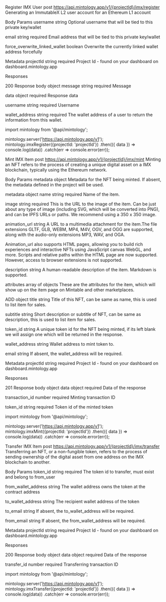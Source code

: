 Register IMX User
post
https://api.mintology.app/v1/{projectId}/imx/register
Generating an ImmutableX L2 user account for an Ethereum L1 account

Body Params
username
string
Optional username that will be tied to this private key/wallet

email
string
required
Email address that will be tied to this private key/wallet

force_overwrite_linked_wallet
boolean
Overwrite the currently linked wallet address forcefully


Metadata
projectId
string
required
Project Id - found on your dashboard on dashboard.mintology.app

Responses

200
Response body
object
message
string
required
Message

data
object
required
Response data

username
string
required
Username

wallet_address
string
required
The wallet address of a user to return the information from this wallet.

import mintology from '@api/mintology';

mintology.server('https://api.mintology.app/v1');
mintology.imxRegister({projectId: 'projectId'})
  .then(({ data }) => console.log(data))
  .catch(err => console.error(err));

  Mint IMX Item
post
https://api.mintology.app/v1/{projectId}/imx/mint
Minting an NFT refers to the process of creating a unique digital asset on a IMX blockchain, typically using the Ethereum network.

Body Params
metadata
object
Metadata for the NFT being minted. If absent, the metadata defined in the project will be used.


metadata object
name
string
required
Name of the item.

image
string
required
This is the URL to the image of the item. Can be just about any type of image (including SVG, which will be converted into PNG), and can be IPFS URLs or paths. We recommend using a 350 x 350 image.

animation_url
string
A URL to a multimedia attachment for the item.The file extensions GLTF, GLB, WEBM, MP4, M4V, OGV, and OGG are supported, along with the audio-only extensions MP3, WAV, and OGA.

Animation_url also supports HTML pages, allowing you to build rich experiences and interactive NFTs using JavaScript canvas WebGL, and more. Scripts and relative paths within the HTML page are now supported. However, access to browser extensions is not supported.

description
string
A human-readable description of the item. Markdown is supported.

attributes
array of objects
These are the attributes for the item, which will show up on the item page on Mintable and other marketplaces.


ADD object
title
string
Title of this NFT, can be same as name, this is used to list item for sales.

subtitle
string
Short description or subtitle of NFT, can be same as description, this is used to list item for sales.

token_id
string
A unique token id for the NFT being minted, if its left blank we will assign one which will be returned in the response.

wallet_address
string
Wallet address to mint token to.

email
string
If absent, the wallet_address will be required.

Metadata
projectId
string
required
Project Id - found on your dashboard on dashboard.mintology.app

Responses

201
Response body
object
data
object
required
Data of the response

transaction_id
number
required
Minting transaction ID

token_id
string
required
Token id of the minted token

import mintology from '@api/mintology';

mintology.server('https://api.mintology.app/v1');
mintology.imxMint({projectId: 'projectId'})
  .then(({ data }) => console.log(data))
  .catch(err => console.error(err));

  Transfer IMX Item
post
https://api.mintology.app/v1/{projectId}/imx/transfer
Transferring an NFT, or a non-fungible token, refers to the process of sending ownership of the digital asset from one address on the IMX blockchain to another.

Body Params
token_id
string
required
The token id to transfer, must exist and belong to from_user

from_wallet_address
string
The wallet address owns the token at the contract address

to_wallet_address
string
The recipient wallet address of the token

to_email
string
If absent, the to_wallet_address will be required.

from_email
string
If absent, the from_wallet_address will be required.

Metadata
projectId
string
required
Project Id - found on your dashboard on dashboard.mintology.app

Responses

200
Response body
object
data
object
required
Data of the response

transfer_id
number
required
Transferring transaction ID

import mintology from '@api/mintology';

mintology.server('https://api.mintology.app/v1');
mintology.imxTransfer({projectId: 'projectId'})
  .then(({ data }) => console.log(data))
  .catch(err => console.error(err));